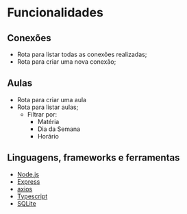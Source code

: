 # Funcionalidades

## Conexões

- Rota para listar todas as conexões realizadas;
- Rota para criar uma nova conexão;

## Aulas

- Rota para criar uma aula
- Rota para listar aulas;
    - Filtrar por:
        - Matéria
        - Dia da Semana
        - Horário

## Linguagens, frameworks e ferramentas

-  [Node.js](https://nodejs.org/en/)
-  [Express](https://expressjs.com/)
-  [axios](https://github.com/axios/axios)
-  [Typescript](https://www.typescriptlang.org/)
-  [SQLite](https://www.sqlite.org/index.html)